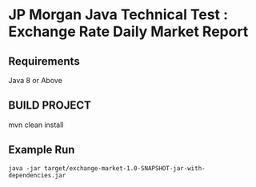 # JP Morgan Java Technical Test : Exchange Rate Daily Market Report



## Requirements

Java 8 or Above


## BUILD PROJECT
mvn clean install


## Example Run
```
java -jar target/exchange-market-1.0-SNAPSHOT-jar-with-dependencies.jar
```
